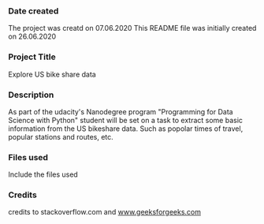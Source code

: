 ### Date created
The project was creatd on 07.06.2020
This README file was initially created on 26.06.2020 

### Project Title
Explore US bike share data

### Description
As part of the udacity's Nanodegree program "Programming for Data Science with Python" student will be set on a task to extract some basic information from the US bikeshare data. Such as popolar times of travel, popular stations and routes, etc.

### Files used
Include the files used

### Credits
credits to stackoverflow.com and www.geeksforgeeks.com


